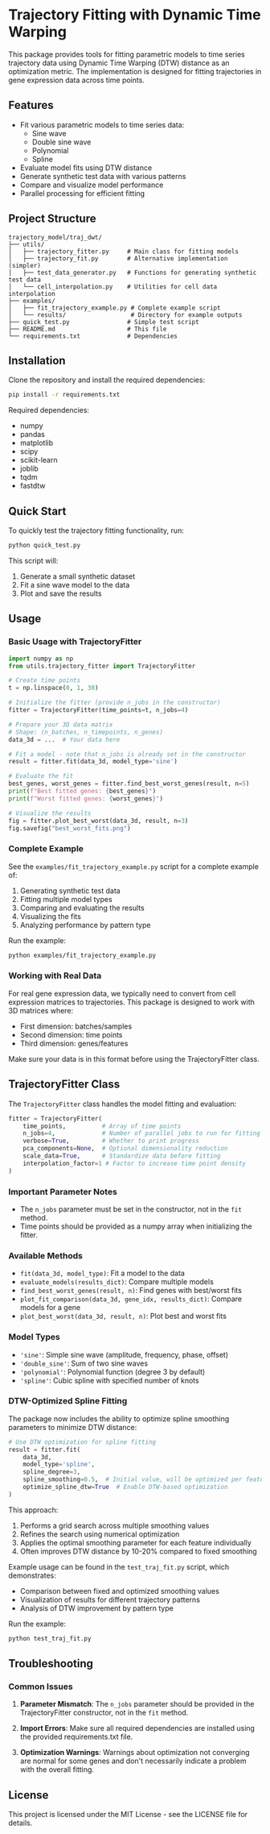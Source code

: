 # Trajectory Fitting with Dynamic Time Warping

This package provides tools for fitting parametric models to time series trajectory data using Dynamic Time Warping (DTW) distance as an optimization metric. The implementation is designed for fitting trajectories in gene expression data across time points.

## Features

- Fit various parametric models to time series data:
  - Sine wave
  - Double sine wave
  - Polynomial
  - Spline
- Evaluate model fits using DTW distance
- Generate synthetic test data with various patterns
- Compare and visualize model performance
- Parallel processing for efficient fitting

## Project Structure

```
trajectory_model/traj_dwt/
├── utils/
│   ├── trajectory_fitter.py     # Main class for fitting models
│   ├── trajectory_fit.py        # Alternative implementation (simpler)
│   ├── test_data_generator.py   # Functions for generating synthetic test data
│   └── cell_interpolation.py    # Utilities for cell data interpolation
├── examples/
│   ├── fit_trajectory_example.py # Complete example script
│   └── results/                  # Directory for example outputs
├── quick_test.py                # Simple test script
├── README.md                    # This file
└── requirements.txt             # Dependencies
```

## Installation

Clone the repository and install the required dependencies:

```bash
pip install -r requirements.txt
```

Required dependencies:
- numpy
- pandas
- matplotlib
- scipy
- scikit-learn
- joblib
- tqdm
- fastdtw

## Quick Start

To quickly test the trajectory fitting functionality, run:

```bash
python quick_test.py
```

This script will:
1. Generate a small synthetic dataset
2. Fit a sine wave model to the data
3. Plot and save the results

## Usage

### Basic Usage with TrajectoryFitter

```python
import numpy as np
from utils.trajectory_fitter import TrajectoryFitter

# Create time points
t = np.linspace(0, 1, 30)

# Initialize the fitter (provide n_jobs in the constructor)
fitter = TrajectoryFitter(time_points=t, n_jobs=4)

# Prepare your 3D data matrix
# Shape: (n_batches, n_timepoints, n_genes)
data_3d = ...  # Your data here

# Fit a model - note that n_jobs is already set in the constructor
result = fitter.fit(data_3d, model_type='sine')

# Evaluate the fit
best_genes, worst_genes = fitter.find_best_worst_genes(result, n=5)
print(f"Best fitted genes: {best_genes}")
print(f"Worst fitted genes: {worst_genes}")

# Visualize the results
fig = fitter.plot_best_worst(data_3d, result, n=3)
fig.savefig("best_worst_fits.png")
```

### Complete Example

See the `examples/fit_trajectory_example.py` script for a complete example of:
1. Generating synthetic test data
2. Fitting multiple model types
3. Comparing and evaluating the results
4. Visualizing the fits
5. Analyzing performance by pattern type

Run the example:

```bash
python examples/fit_trajectory_example.py
```

### Working with Real Data

For real gene expression data, we typically need to convert from cell expression matrices to trajectories. This package is designed to work with 3D matrices where:
- First dimension: batches/samples
- Second dimension: time points
- Third dimension: genes/features

Make sure your data is in this format before using the TrajectoryFitter class.

## TrajectoryFitter Class

The `TrajectoryFitter` class handles the model fitting and evaluation:

```python
fitter = TrajectoryFitter(
    time_points,          # Array of time points
    n_jobs=4,             # Number of parallel jobs to run for fitting
    verbose=True,         # Whether to print progress
    pca_components=None,  # Optional dimensionality reduction
    scale_data=True,      # Standardize data before fitting
    interpolation_factor=1 # Factor to increase time point density
)
```

### Important Parameter Notes

- The `n_jobs` parameter must be set in the constructor, not in the `fit` method.
- Time points should be provided as a numpy array when initializing the fitter.

### Available Methods

- `fit(data_3d, model_type)`: Fit a model to the data
- `evaluate_models(results_dict)`: Compare multiple models
- `find_best_worst_genes(result, n)`: Find genes with best/worst fits
- `plot_fit_comparison(data_3d, gene_idx, results_dict)`: Compare models for a gene
- `plot_best_worst(data_3d, result, n)`: Plot best and worst fits

### Model Types

- `'sine'`: Simple sine wave (amplitude, frequency, phase, offset)
- `'double_sine'`: Sum of two sine waves
- `'polynomial'`: Polynomial function (degree 3 by default)
- `'spline'`: Cubic spline with specified number of knots

### DTW-Optimized Spline Fitting

The package now includes the ability to optimize spline smoothing parameters to minimize DTW distance:

```python
# Use DTW optimization for spline fitting
result = fitter.fit(
    data_3d, 
    model_type='spline',
    spline_degree=3, 
    spline_smoothing=0.5,  # Initial value, will be optimized per feature
    optimize_spline_dtw=True  # Enable DTW-based optimization
)
```

This approach:
1. Performs a grid search across multiple smoothing values
2. Refines the search using numerical optimization
3. Applies the optimal smoothing parameter for each feature individually
4. Often improves DTW distance by 10-20% compared to fixed smoothing

Example usage can be found in the `test_traj_fit.py` script, which demonstrates:
- Comparison between fixed and optimized smoothing values
- Visualization of results for different trajectory patterns
- Analysis of DTW improvement by pattern type

Run the example:

```bash
python test_traj_fit.py
```

## Troubleshooting

### Common Issues

1. **Parameter Mismatch**: The `n_jobs` parameter should be provided in the TrajectoryFitter constructor, not in the `fit` method.

2. **Import Errors**: Make sure all required dependencies are installed using the provided requirements.txt file.

3. **Optimization Warnings**: Warnings about optimization not converging are normal for some genes and don't necessarily indicate a problem with the overall fitting.

## License

This project is licensed under the MIT License - see the LICENSE file for details. 